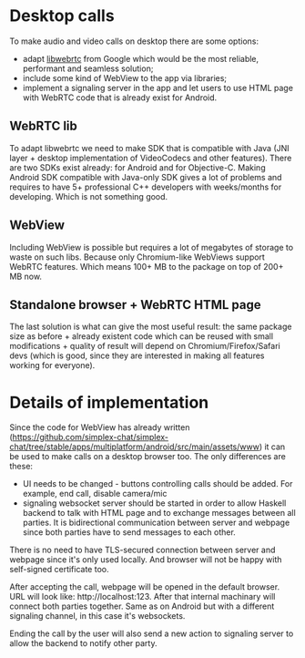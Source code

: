 # Desktop calls

To make audio and video calls on desktop there are some options:
- adapt [libwebrtc](webrtc.googlesource.com/) from Google which would be the most reliable, performant and seamless solution;
- include some kind of WebView to the app via libraries;
- implement a signaling server in the app and let users to use HTML page with WebRTC code that is already exist for Android.

## WebRTC lib

To adapt libwebrtc we need to make SDK that is compatible with Java (JNI layer + desktop implementation of VideoCodecs and other features). There are two SDKs exist already: for Android and for Objective-C. Making Android SDK compatible with Java-only SDK gives a lot of problems and requires to have 5+ professional C++ developers with weeks/months for developing. Which is not something good.

## WebView

Including WebView is possible but requires a lot of megabytes of storage to waste on such libs. Because only Chromium-like WebViews support WebRTC features. Which means 100+ MB to the package on top of 200+ MB now.

## Standalone browser + WebRTC HTML page

The last solution is what can give the most useful result: the same package size as before + already existent code which can be reused with small modifications + quality of result will depend on Chromium/Firefox/Safari devs (which is good, since they are interested in making all features working for everyone). 

# Details of implementation

Since the code for WebView has already written (https://github.com/simplex-chat/simplex-chat/tree/stable/apps/multiplatform/android/src/main/assets/www) it can be used to make calls on a desktop browser too. The only differences are these:
- UI needs to be changed - buttons controlling calls should be added. For example, end call, disable camera/mic
- signaling websocket server should be started in order to allow Haskell backend to talk with HTML page and to exchange messages between all parties. It is bidirectional communication between server and webpage since both parties have to send messages to each other.

There is no need to have TLS-secured connection between server and webpage since it's only used locally. And browser will not be happy with self-signed certificate too.

After accepting the call, webpage will be opened in the default browser. URL will look like: http://localhost:123. After that internal machinary will connect both parties together. Same as on Android but with a different signaling channel, in this case it's websockets. 

Ending the call by the user will also send a new action to signaling server to allow the backend to notify other party.